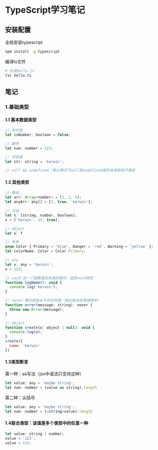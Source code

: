 # TypeScript学习笔记

## 安装配置
全局安装typescript
```bash
npm install -g typescript
```

编译ts文件
```bash
# 生成hello.js
tsc hello.ts
```

## 笔记

### 1.基础类型

#### 1.1 基本数据类型
```js
// 布尔值
let isNumber: boolean = false;

// 数字
let num: number = 123;

// 字符串
let str: string = 'kerwin';

// null && undefined：默认情况下null和undefined是所有类型的子类型

```

#### 1.2 其他类型
```js
// 数组
let arr: Array<number> = [1, 2, 4];
let anyArr: any[] = [1, true, 'kerwin'];

// 元组
let x: [string, number, boolean];
x = ['kerwin', 23, true];

// object
let x: f

// 枚举
enum Color { Primary = 'blue', Danger = 'red', Warning = 'yellow' };
let colorName: Color = Color.Primary;

// any
let x: any = 'kerwin';
x = 123;

// void:当一个函数值没有返回值时，返回void类型
function logName(): void {
  console.log('kerwin');
}

// never:表示那些永不存在的值（类似抛出异常或根本）
function error(message: string): never {
  throw new Error(message);
}

// object
function create(o: object | null): void {
  console.log(o);
}
create({
  name: 'kerwin'
})
```

#### 1.3类型断言
第一种：as写法（jsx中语法只支持这种）
```js
let value: any = 'maybe string';
let num: number = (value as string).length
```

第二种：尖括号
```js
let value: any = 'maybe string';
let num: number = (<string>value).length
```

#### 1.4联合类型：该值是多个类型中的任意一种
```js
let value: string | number;
value = '123';
value = 123;
```
